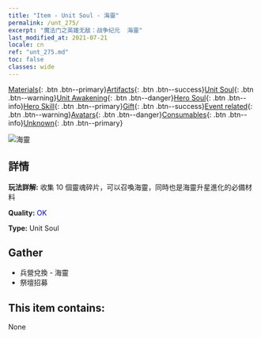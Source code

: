 ```yaml
---
title: "Item - Unit Soul - 海靈"
permalink: /unt_275/
excerpt: "魔法门之英雄无敌：战争纪元  海靈"
last_modified_at: 2021-07-21
locale: cn
ref: "unt_275.md"
toc: false
classes: wide
---
```

 [Materials](/ItemsCN/){: .btn .btn--primary}[Artifacts](/ItemsCN/Artifacts/){: .btn .btn--success}[Unit Soul](/ItemsCN/UnitSoul/){: .btn .btn--warning}[Unit Awakening](/ItemsCN/UnitAwakening/){: .btn .btn--danger}[Hero Soul](/ItemsCN/HeroSoul/){: .btn .btn--info}[Hero Skill](/ItemsCN/HeroSkill/){: .btn .btn--primary}[Gift](/ItemsCN/Gift/){: .btn .btn--success}[Event related](/ItemsCN/Events/){: .btn .btn--warning}[Avatars](/ItemsCN/Avatars/){: .btn .btn--danger}[Consumables](/ItemsCN/Consumables/){: .btn .btn--info}[Unknown](/ItemsCN/Unknown/){: .btn .btn--primary}

 ![海靈](/images/u/ti_haiyuansu.jpg)

## 詳情
 **玩法詳解:** 收集 10 個靈魂碎片，可以召喚海靈，同時也是海靈升星進化的必備材料

 **Quality:** <span style="color: #0000CD">OK</span>

 **Type:** Unit Soul

## Gather

*    兵營兌換 - 海靈 
*    祭壇招募 

## This item contains:

  None

